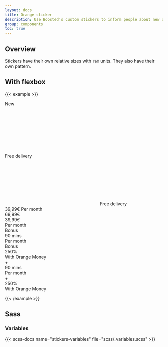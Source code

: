 ```yaml
---
layout: docs
title: Orange sticker
description: Use Boosted's custom stickers to inform people about new offers.
group: components
toc: true
---
```


## Overview

Stickers have their own relative sizes with `rem` units. They also have their own pattern.

## With flexbox

{{< example >}}

<div class="sticker sticker-lg">
  <span class="sticker-text-xl">New</span>
</div>

<div class="sticker sticker-lg justify-content-center">
  <svg class="sticker-icon-lg"><use xlink:href="/docs/{{< param docs_version >}}/assets/img/boosted-sprite.svg#5G"></use></svg>
</div>

<div class="sticker sticker-lg">
  <span class="sticker-text-md-multiline">Free delivery</span>
</div>

<div class="sticker sticker-lg">
  <svg class="sticker-icon"><use xlink:href="/docs/{{< param docs_version >}}/assets/img/boosted-sprite.svg#delivery"></use></svg>
  <span class="sticker-text-md-multiline">Free delivery</span>
</div>

<div class="sticker sticker-lg">
  <span class="sticker-text-xl">39,99€</span>
  <span class="sticker-text-sm">Per month</span>
</div>

<div class="sticker sticker-lg">
  <div class="sticker-text-md text-decoration-line-through">69,99€</div>
  <div class="sticker-text-xl">39,99€</div>
  <div class="sticker-text-sm">Per month</div>
</div>

<div class="sticker sticker-lg">
  <div class="sticker-text-sm">Bonus</div>
  <div class="sticker-text-xl">90 mins</div>
  <div class="sticker-text-sm">Per month</div>
</div>

<div class="sticker sticker-lg">
  <div class="sticker-text-sm">Bonus</div>
  <div class="sticker-text-xl">250%</div>
  <div class="sticker-text-sm-multiline">With Orange Money</div>
</div>

<div class="sticker sticker-lg">
  <div class="sticker-text-symbol">+</div>
  <div class="sticker-text-xl">90 mins</div>
  <div class="sticker-text-sm">Per month</div>
</div>

<div class="sticker sticker-lg">
  <div class="sticker-text-symbol">+</div>
  <div class="sticker-text-xl">250%</div>
  <div class="sticker-text-sm-multiline">With Orange Money</div>
</div>

<!-- div class="sticker sticker-lg text-center">
  <div class="sticker-text-xl">+</div>
  <div class="sticker-text-xl>90 mins</div>
  <div class="sticker-text-sm">Per month</div>
</div>

<div class="sticker sticker-lg text-center">
  <div class="sticker-text-xl">+</div>
  <div class="sticker-text-xl>250%</div>
  <div class="sticker-text-sm">With Orange<br>Money</div>
</div -->

<!--

<div class="row align-items-center my-5">
  <div class="col col-12 col-lg-5 text-center">
    <div class="sticker sticker-lg">
      <svg class="sticker-icon-md"><use xlink:href="/docs/{{< param docs_version >}}/assets/img/boosted-sprite.svg#delivery"></use></svg>
      <div class="sticker-text-lg pb-3">Free<br>delivery</div>
    </div>
  </div>

  <div class="col col-12 col-md-6 col-lg-4 text-center">
    <div class="sticker">
      <svg class="sticker-icon-md"><use xlink:href="/docs/{{< param docs_version >}}/assets/img/boosted-sprite.svg#delivery"></use></svg>
      <div class="sticker-text-lg pb-2">Free<br>delivery</div>
    </div>
  </div>

  <div class="col col-12 col-md-6 col-lg-3 text-center">
    <div class="sticker sticker-sm">
      <svg class="sticker-icon-md"><use xlink:href="/docs/{{< param docs_version >}}/assets/img/boosted-sprite.svg#delivery"></use></svg>
      <div class="sticker-text-lg pb-2">Free<br>delivery</div>
    </div>
  </div>
</div>


<div class="row align-items-center my-5">
  <div class="col col-12 col-lg-5 text-center">
    <div class="sticker sticker-lg">
      <div class="sticker-text-xl pt-3">39,99€</div>
      <div class="sticker-text-sm">Per month</div>
    </div>
  </div>

  <div class="col col-12 col-md-6 col-lg-4 text-center">
    <div class="sticker">
      <div class="sticker-text-xl pt-2">39,99€</div>
      <div class="sticker-text-sm">Per month</div>
    </div>
  </div>

  <div class="col col-12 col-md-6 col-lg-3 text-center">
    <div class="sticker sticker-sm">
      <div class="sticker-text-xl pt-2">39,99€</div>
      <div class="sticker-text-sm">Per month</div>
    </div>
  </div>
</div>


<div class="row align-items-center my-5">
  <div class="col col-12 col-lg-5 text-center">
    <div class="sticker sticker-lg">
      <div class="sticker-text-md text-decoration-line-through">69,99€</div>
      <div class="sticker-text-xl">39,99€</div>
      <div class="sticker-text-sm">Per month</div>
    </div>
  </div>

  <div class="col col-12 col-md-6 col-lg-4 text-center">
    <div class="sticker">
      <div class="sticker-text-md text-decoration-line-through">69,99€</div>
      <div class="sticker-text-xl">39,99€</div>
      <div class="sticker-text-sm">Per month</div>
    </div>
  </div>

  <div class="col col-12 col-md-6 col-lg-3 text-center">
    <div class="sticker sticker-sm">
      <div class="sticker-text-md text-decoration-line-through">69,99€</div>
      <div class="sticker-text-xl">39,99€</div>
      <div class="sticker-text-sm">Per month</div>
    </div>
  </div>
</div>


<div class="row align-items-center my-5">
  <div class="col col-12 col-lg-5 text-center">
    <div class="sticker sticker-lg">
      <div class="sticker-text-sm pb-2">Bonus</div>
      <div class="sticker-text-xl">90 mins</div>
      <div class="sticker-text-sm pb-3">Per month</div>
    </div>
  </div>

  <div class="col col-12 col-md-6 col-lg-4 text-center">
    <div class="sticker">
      <div class="sticker-text-sm pb-2">Bonus</div>
      <div class="sticker-text-xl">90 mins</div>
      <div class="sticker-text-sm pb-2">Per month</div>
    </div>
  </div>

  <div class="col col-12 col-md-6 col-lg-3 text-center">
    <div class="sticker sticker-sm">
      <div class="sticker-text-sm pb-1">Bonus</div>
      <div class="sticker-text-xl">90 mins</div>
      <div class="sticker-text-sm pb-1">Per month</div>
    </div>
  </div>
</div>


<div class="row align-items-center my-5">
  <div class="col col-12 col-lg-5 text-center">
    <div class="sticker sticker-lg">
      <div class="sticker-text-sm pb-3">Bonus</div>
      <div class="sticker-text-xl">250%</div>
      <div class="sticker-text-sm pb-2">With Orange<br>Money</div>
    </div>
  </div>

  <div class="col col-12 col-md-6 col-lg-4 text-center">
    <div class="sticker">
      <div class="sticker-text-sm pb-2">Bonus</div>
      <div class="sticker-text-xl">250%</div>
      <div class="sticker-text-sm pb-1">With Orange<br>Money</div>
    </div>
  </div>

  <div class="col col-12 col-md-6 col-lg-3 text-center">
    <div class="sticker sticker-sm">
      <div class="sticker-text-sm pb-1">Bonus</div>
      <div class="sticker-text-xl">250%</div>
      <div class="sticker-text-sm pb-1">With Orange<br>Money</div>
    </div>
  </div>
</div>


<div class="row align-items-center my-5">
  <div class="col col-12 col-lg-5 text-center">
    <div class="sticker sticker-lg">
      <div class="sticker-text-xl pb-1">+<br>90 mins</div>
      <div class="sticker-text-sm pb-4">Per month</div>
    </div>
  </div>

  <div class="col col-12 col-md-6 col-lg-4 text-center">
    <div class="sticker">
      <div class="sticker-text-xl pb-1">+<br>90 mins</div>
      <div class="sticker-text-sm pb-3">Per month</div>
    </div>
  </div>

  <div class="col col-12 col-md-6 col-lg-3 text-center">
    <div class="sticker sticker-sm">
      <div class="sticker-text-xl">+<br>90 mins</div>
      <div class="sticker-text-sm pb-2">Per month</div>
    </div>
  </div>
</div>


<div class="row align-items-center my-5">
  <div class="col col-12 col-lg-5 text-center">
    <div class="sticker sticker-lg">
      <div class="sticker-text-xl pb-1">+<br>250%</div>
      <div class="sticker-text-sm pb-4">With Orange<br>Money</div>
    </div>
  </div>

  <div class="col col-12 col-md-6 col-lg-4 text-center">
    <div class="sticker">
      <div class="sticker-text-xl pb-1">+<br>250%</div>
      <div class="sticker-text-sm pb-3">With Orange<br>Money</div>
    </div>
  </div>

  <div class="col col-12 col-md-6 col-lg-3 text-center">
    <div class="sticker sticker-sm">
      <div class="sticker-text-xl">+<br>250%</div>
      <div class="sticker-text-sm pb-3">With Orange<br>Money</div>
    </div>
  </div>

</div>-->
{{< /example >}}

<!-- ## Examples

<div class="row align-items-center my-5">
  <div class="col col-12 col-lg-5 text-start">
    <svg viewBox="0 0 140 140" class="sticker-lg sticker-one-line" aria-hidden="true" focusable="false">
      <circle r="70" cx="70" cy="70"></circle>
      <text x="50%" y="50%">New</text>
    </svg>
  </div>

  <div class="col col-12 col-md-6 col-lg-4 text-center">
    <svg viewBox="0 0 140 140" class="sticker-md sticker-icon" aria-hidden="true" focusable="false">
      <circle r="70" cx="70" cy="70"></circle>
      <use x="50%" y="50%" height="80" width="80" xlink:href="/docs/{{< param docs_version >}}/assets/img/boosted-sprite.svg#5G"></use>
    </svg>
  </div>

  <div class="col col-12 col-md-6 col-lg-3 text-end">
    <svg viewBox="0 0 140 140" class="sticker-sm sticker-icon-two-lines" aria-hidden="true" focusable="false">
      <circle r="70" cx="70" cy="70"></circle>
      <use x="50%" y="27%" height="35" width="35" xlink:href="/docs/{{< param docs_version >}}/assets/img/boosted-sprite.svg#delivery"></use>
      <text>
        <tspan x="50%" y="51%">Free</tspan><tspan x="50%" y="65%">delivery</tspan>
      </text>
    </svg>
  </div>
</div>

```html
<svg viewBox="0 0 140 140" class="sticker-lg sticker-one-line" aria-hidden="true" focusable="false">
  <circle r="70" cx="70" cy="70"></circle>
  <text x="50%" y="50%" dy=".2rem">New</text>
</svg>

<svg viewBox="0 0 140 140" class="sticker-md sticker-icon" aria-hidden="true" focusable="false">
  <circle r="70" cx="70" cy="70"></circle>
  <use x="50%" y="50%" height="80" width="80" xlink:href="/path/to/svg"></use>
</svg>

<svg viewBox="0 0 140 140" class="sticker-sm sticker-icon-two-lines" aria-hidden="true" focusable="false">
  <circle r="70" cx="70" cy="70"></circle>
  <use x="50%" y="27%" height="35" width="35" xlink:href="/path/to/svg"></use>
  <text x="50%" y="60%">
    <tspan x="50%" dy="-.9rem">Free</tspan><tspan x="50%" dy="1.25em">delivery</tspan>
  </text>
</svg>
```

## Accessibility

For the remaining page, the accessibility of the stickers will be set and considered as decorating images : `aria-hidden="true" focusable="false"`.

If the sticker stands for a functionality of the site and not as a decorative element, please read the examples below in order to have a good idea of what is needed for stickers. See [more](https://a11y-guidelines.orange.com/fr/articles/svg-accessibles/).

<div class="row align-items-center my-5">
  <div class="col col-12 col-lg-5 text-start">
    <svg viewBox="0 0 140 140" class="sticker-lg sticker-one-line" role="img" lang="en" aria-labelledby="StickersTitle1 StickersDesc1" tabindex="0">
      <title id="StickersTitle1" lang="en">Sticker utility</title>
      <desc id="StickersDesc1" lang="en">Sticker description if needed</desc>
      <circle r="70" cx="70" cy="70"></circle>
      <text x="50%" y="50%" dy=".2rem" aria-hidden="true">New</text>
    </svg>
  </div>

  <div class="col col-12 col-md-6 col-lg-4 text-center">
    <svg viewBox="0 0 140 140" class="sticker-md sticker-icon" role="img" lang="en" aria-labelledby="StickersTitle2 StickersDesc2" tabindex="0">
      <title id="StickersTitle2" lang="en">Sticker utility</title>
      <desc id="StickersDesc2" lang="en">Sticker description if needed</desc>
      <circle r="70" cx="70" cy="70"></circle>
      <use x="50%" y="50%" height="80" width="80" xlink:href="/docs/{{< param docs_version >}}/assets/img/boosted-sprite.svg#5G"></use>
    </svg>
  </div>

  <div class="col col-12 col-md-6 col-lg-3 text-end">
    <svg viewBox="0 0 140 140" class="sticker-sm sticker-icon-two-lines" role="img" lang="en" aria-labelledby="StickersTitle3 StickersDesc3" tabindex="0">
      <title id="StickersTitle3" lang="en">Sticker utility</title>
      <desc id="StickersDesc3" lang="en">Sticker description if needed</desc>
      <circle r="70" cx="70" cy="70"></circle>
      <use x="50%" y="27%" height="35" width="35" xlink:href="/docs/{{< param docs_version >}}/assets/img/boosted-sprite.svg#delivery"></use>
      <text x="50%" y="60%" aria-hidden="true">
        <tspan x="50%" dy="-.9rem">Free</tspan><tspan x="50%" dy="1.25rem">delivery</tspan>
      </text>
    </svg>
  </div>
</div>

```html
<svg viewBox="0 0 140 140" class="sticker-lg sticker-one-line" role="img" lang="en" aria-labelledby="StickersTitle1 StickersDesc1" tabindex="0">
  <title id="StickersTitle1" lang="en">Sticker utility</title>
  <desc id="StickersDesc1" lang="en">Sticker description if needed</desc>
  <circle r="70" cx="70" cy="70"></circle>
  <text x="50%" y="50%" dy=".2rem" aria-hidden="true">New</text>
</svg>

<svg viewBox="0 0 140 140" class="sticker-md sticker-icon" role="img" lang="en" aria-labelledby="StickersTitle2 StickersDesc2" tabindex="0">
  <title id="StickersTitle2" lang="en">Sticker utility</title>
  <desc id="StickersDesc2" lang="en">Sticker description if needed</desc>
  <circle r="70" cx="70" cy="70"></circle>
  <use x="50%" y="50%" height="80" width="80" xlink:href="/path/to/svg"></use>
</svg>

<svg viewBox="0 0 140 140" class="sticker-sm sticker-icon-two-lines" role="img" lang="en" aria-labelledby="StickersTitle3 StickersDesc3" tabindex="0">
  <title id="StickersTitle3" lang="en">Sticker utility</title>
  <desc id="StickersDesc3" lang="en">Sticker description if needed</desc>
  <circle r="70" cx="70" cy="70"></circle>
  <use x="50%" y="27%" height="35" width="35" xlink:href="/path/to/svg"></use>
  <text x="50%" y="60%" aria-hidden="true">
    <tspan x="50%" dy="-.9rem">Free</tspan><tspan x="50%" dy="1.25rem">delivery</tspan>
  </text>
</svg>
```

## Sizes

### Standard sizing

Add `.sticker-{sm|md|lg}` to the svg tag in order to apply a size. Only these sizes should be used, however the size can be modified by setting the height and the width of the svg up. Default size is `md`.

<div class="bd-example">
  <div class="row align-items-center my-5">
    <div class="col col-12 col-md-6 col-lg-3 text-start">
      <svg viewBox="0 0 140 140" class="sticker-sm sticker-one-line" aria-hidden="true" focusable="false">
        <circle r="70" cx="70" cy="70"></circle>
        <text x="50%" y="50%" dy=".2rem">New</text>
      </svg>
    </div>
    <div class="col col-12 col-md-6 col-lg-4 text-center">
      <svg viewBox="0 0 140 140" class="sticker-md sticker-one-line" aria-hidden="true" focusable="false">
        <circle r="70" cx="70" cy="70"></circle>
        <text x="50%" y="50%" dy=".2rem">New</text>
      </svg>
    </div>
    <div class="col col-12 col-lg-5 text-end">
      <svg viewBox="0 0 140 140" class="sticker-lg sticker-one-line" aria-hidden="true" focusable="false">
        <circle r="70" cx="70" cy="70"></circle>
        <text x="50%" y="50%" dy=".2rem">New</text>
      </svg>
    </div>
  </div>
</div>

```html
<svg viewBox="0 0 140 140" class="sticker-sm sticker-one-line" aria-hidden="true" focusable="false">
  <circle r="70" cx="70" cy="70"></circle>
  <text x="50%" y="50%" dy=".2rem">New</text>
</svg>

<svg viewBox="0 0 140 140" class="sticker-md sticker-one-line" aria-hidden="true" focusable="false">
  <circle r="70" cx="70" cy="70"></circle>
  <text x="50%" y="50%" dy=".2rem">New</text>
</svg>

<svg viewBox="0 0 140 140" class="sticker-lg sticker-one-line" aria-hidden="true" focusable="false">
  <circle r="70" cx="70" cy="70"></circle>
  <text x="50%" y="50%" dy=".2rem">New</text>
</svg>
```

## Patterns

Choose one and only one class below in order to apply a pattern to the sticker.

{{< callout info >}}
`<tspan>`s are inlined, otherwise it adds white space that shifts the center effect.
{{< /callout >}}

### Text stickers

<div class="bd-example">
  <div class="row align-items-center my-5">
    <div class="col col-12 col-md-6 text-center">
      <svg viewBox="0 0 140 140" class="sticker-one-line" aria-hidden="true" focusable="false">
        <circle r="70" cx="70" cy="70"></circle>
        <text x="50%" y="50%" dy=".2rem">New</text>
      </svg>
    </div>
    <div class="col col-12 col-md-6 text-center">
      <svg viewBox="0 0 140 140" class="sticker-two-lines" aria-hidden="true" focusable="false">
        <circle r="70" cx="70" cy="70"></circle>
        <text x="50%" y="50%">
          <tspan x="50%" dy="-.65rem">Free</tspan><tspan x="50%" dy="1.25rem">delivery</tspan>
        </text>
      </svg>
    </div>
  </div>
</div>

```html
<svg viewBox="0 0 140 140" class="sticker-one-line" aria-hidden="true" focusable="false">
  <circle r="70" cx="70" cy="70"></circle>
  <text x="50%" y="50%" dy=".2rem">New</text>
</svg>

<svg viewBox="0 0 140 140" class="sticker-two-lines" aria-hidden="true" focusable="false">
  <circle r="70" cx="70" cy="70"></circle>
  <text x="50%" y="50%">
    <tspan x="50%" dy="-.65rem">Free</tspan><tspan x="50%" dy="1.25rem">delivery</tspan>
  </text>
</svg>
```

### Icon stickers

<div class="bd-example">
  <div class="row align-items-center my-5">
    <div class="col col-12 col-md-6 text-center">
      <svg viewBox="0 0 140 140" class="sticker-icon" aria-hidden="true" focusable="false">
        <circle r="70" cx="70" cy="70"></circle>
        <use x="50%" y="50%" height="80" width="80" xlink:href="/docs/{{< param docs_version >}}/assets/img/boosted-sprite.svg#5G"></use>
      </svg>
    </div>
    <div class="col col-12 col-md-6 text-center">
      <svg viewBox="0 0 140 140" class="sticker-icon-two-lines" aria-hidden="true" focusable="false">
        <circle r="70" cx="70" cy="70"></circle>
        <use x="50%" y="28%" height="35" width="35" xlink:href="/docs/{{< param docs_version >}}/assets/img/boosted-sprite.svg#delivery"></use>
        <text x="50%" y="60%">
          <tspan x="50%" dy="-.9rem">Free</tspan><tspan x="50%" dy="1.25rem">delivery</tspan>
        </text>
      </svg>
    </div>
  </div>
</div>

```html
<svg viewBox="0 0 140 140" class="sticker-icon" aria-hidden="true" focusable="false">
  <circle r="70" cx="70" cy="70"></circle>
  <use x="50%" y="50%" height="80" width="80" xlink:href="/path/to/svg"></use>
</svg>

<svg viewBox="0 0 140 140" class="sticker-icon-two-lines" aria-hidden="true" focusable="false">
  <circle r="70" cx="70" cy="70"></circle>
  <use x="50%" y="27%" height="35" width="35" xlink:href="/path/to/svg"></use>
  <text x="50%" y="60%">
    <tspan x="50%" dy="-.9rem">Free</tspan><tspan x="50%" dy="1.25rem">delivery</tspan>
  </text>
</svg>
```

### Price stickers

<div class="bd-example">
  <div class="row align-items-center my-5">
    <div class="col col-12 col-md-6 text-center">
      <svg viewBox="0 0 140 140" class="sticker-price" aria-hidden="true" focusable="false">
        <circle r="70" cx="70" cy="70"></circle>
        <text x="50%" y="50%" dy="-.1rem">
          <tspan x="50%" y="50%">39,99€</tspan><tspan x="50%" dy="1.3rem">Per month</tspan>
        </text>
      </svg>
    </div>
    <div class="col col-12 col-md-6 text-center">
      <svg viewBox="0 0 140 140" class="sticker-old-and-new-price" aria-hidden="true" focusable="false">
        <circle r="70" cx="70" cy="70"></circle>
        <text x="50%" y="50%">
          <tspan x="50%" dy="-1.5rem">69,99€</tspan><tspan x="50%" y="52%">39,99€</tspan><tspan x="50%" dy="1.35rem">Per month</tspan>
        </text>
      </svg>
    </div>
  </div>
</div>

```html
<svg viewBox="0 0 140 140" class="sticker-price" aria-hidden="true" focusable="false">
  <circle r="70" cx="70" cy="70"></circle>
  <text x="50%" y="50%" dy="-.1rem">
    <tspan x="50%" y="50%">39,99€</tspan><tspan x="50%" dy="1.3rem">Per month</tspan>
  </text>
</svg>

<svg viewBox="0 0 140 140" class="sticker-old-and-new-price" aria-hidden="true" focusable="false">
  <circle r="70" cx="70" cy="70"></circle>
  <text x="50%" y="50%">
    <tspan x="50%" dy="-1.5rem">69,99€</tspan><tspan x="50%" y="52%">39,99€</tspan><tspan x="50%" dy="1.35rem">Per month</tspan>
  </text>
</svg>
```

### Bonus stickers

<div class="bd-example">
  <div class="row align-items-center my-5">
    <div class="col col-12 col-md-6 text-center">
      <svg viewBox="0 0 140 140" class="sticker-bonus-min" aria-hidden="true" focusable="false">
        <circle r="70" cx="70" cy="70"></circle>
        <text x="50%" y="50%">
          <tspan x="50%" dy="-1.9rem">Bonus</tspan><tspan x="50%" y="52%">90mins</tspan><tspan x="50%" dy="1.35rem">Per month</tspan>
        </text>
      </svg>
    </div>
    <div class="col col-12 col-md-6 text-center">
      <svg viewBox="0 0 140 140" class="sticker-bonus-offer" aria-hidden="true" focusable="false">
        <circle r="70" cx="70" cy="70"></circle>
        <text x="50%" y="50%">
          <tspan x="50%" dy="-2.25rem">Bonus</tspan><tspan x="50%" y="49%">250%</tspan><tspan x="50%" dy="1.3rem">With Orange</tspan><tspan x="50%" dy=".95rem">Money</tspan>
        </text>
      </svg>
    </div>
  </div>
</div>

```html
<svg viewBox="0 0 140 140" class="sticker-bonus-min" aria-hidden="true" focusable="false">
  <circle r="70" cx="70" cy="70"></circle>
  <text x="50%" y="50%">
    <tspan x="50%" dy="-1.9rem">Bonus</tspan><tspan x="50%" y="52%">90mins</tspan><tspan x="50%" dy="1.35rem">Per month</tspan>
  </text>
</svg>

<svg viewBox="0 0 140 140" class="sticker-bonus-offer" aria-hidden="true" focusable="false">
  <circle r="70" cx="70" cy="70"></circle>
  <text x="50%" y="50%">
    <tspan x="50%" dy="-2.25rem">Bonus</tspan><tspan x="50%" y="49%">250%</tspan><tspan x="50%" dy="1.3rem">With Orange</tspan><tspan x="50%" dy=".95rem">Money</tspan>
  </text>
</svg>
```

### Additional stickers

<div class="bd-example">
  <div class="row align-items-center my-5">
    <div class="col col-12 col-md-6 text-center">
      <svg viewBox="0 0 140 140" class="sticker-add-min" aria-hidden="true" focusable="false">
        <circle r="70" cx="70" cy="70"></circle>
        <text x="50%" y="50%">
          <tspan x="50%" dy="-2rem">+</tspan><tspan x="50%" y="49%">90mins</tspan><tspan x="50%" dy="1.3rem">Per month</tspan>
        </text>
      </svg>
    </div>
    <div class="col col-12 col-md-6 text-center">
      <svg viewBox="0 0 140 140" class="sticker-add-offer" aria-hidden="true" focusable="false">
        <circle r="70" cx="70" cy="70"></circle>
        <text x="50%" y="50%">
          <tspan x="50%" dy="-2.3rem">+</tspan><tspan x="50%" y="47%">250%</tspan><tspan x="50%" dy="1.35rem">With Orange</tspan><tspan x="50%" dy=".95rem">Money</tspan>
        </text>
      </svg>
    </div>
  </div>
</div>

```html
<svg viewBox="0 0 140 140" class="sticker-add-min" aria-hidden="true" focusable="false">
  <circle r="70" cx="70" cy="70"></circle>
  <text x="50%" y="50%">
    <tspan x="50%" dy="-2rem">+</tspan><tspan x="50%" y="49%">90mins</tspan><tspan x="50%" dy="1.3rem">Per month</tspan>
  </text>
</svg>

<svg viewBox="0 0 140 140" class="sticker-add-offer" aria-hidden="true" focusable="false">
  <circle r="70" cx="70" cy="70"></circle>
  <text x="50%" y="50%">
    <tspan x="50%" dy="-2.3rem">+</tspan><tspan x="50%" y="47%">250%</tspan><tspan x="50%" dy="1.35rem">With Orange</tspan><tspan x="50%" dy=".95rem">Money</tspan>
  </text>
</svg>
``` -->

## Sass

### Variables

{{< scss-docs name="stickers-variables" file="scss/_variables.scss" >}}
